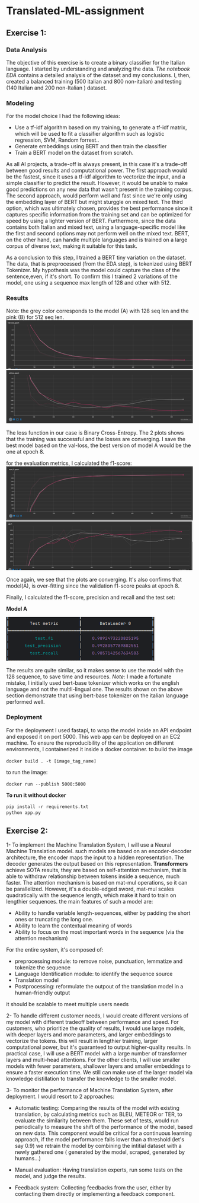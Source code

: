 # Translated-ML-assignment

## Exercise 1:

### Data Analysis
The objective of this exercise is to create a binary classifier for the Italian language. I started by understanding and analyzing the data. *The notebook EDA* contains a detailed analysis of the dataset and my conclusions.
I, then, created a balanced training (500 italian and 800 non-italian) and testing (140 Italian and 200 non-Italian ) dataset. 


### Modeling
For the model choice I had the following ideas:

- Use a tf-idf algorithm based on my training, to generate a tf-idf matrix, which will be used to fit a classifier algorithm such as logistic regression, SVM, Random forrest..
- Generate embeddings using BERT and then train the classifier
- Train a BERT model on the dataset from scratch.


As all AI projects, a trade-off is always present, in this case it's a trade-off between good results and computational power. The first approach would be the fastest, since it uses a tf-idf algorithm to vectorize the input, and a simple classifier to predict the result. However, it would be unable to make good predictions on any new data that wasn't present in the training corpus.
The second approach, would perform well and fast since we're only using the embedding layer of BERT but might sturggle on mixed text. The third option, which was ultimately chosen, provides the best performance since it captures specific information from the training set and can be optimized for speed by using a lighter version of BERT. Furthermore, since the data contains both Italian and mixed text, using a language-specific model like the first and second options may not perform well on the mixed text. 
BERT, on the other hand, can handle multiple languages and is trained on a large corpus of diverse text, making it suitable for this task. 

As a conclusion to this step, I trained a BERT tiny variation on the dataset. The data, that is preprocessed (from the EDA step),
is tokenized using BERT Tokenizer. My hypothesis was the model could capture the class of the sentence,even, if it's short. To confirm this I trained 2 variations of the model, one using a sequence max length of 128 and other with 512.

### Results

Note: the grey color corresponds to the model (A) with 128 seq len and the pink (B) for 512 seq len.
![Alt text](imgs/train_loss.png "Training loss")
![Alt text](imgs/val_loss.png "Val loss")

The loss function in our case is Binary Cross-Entropy. The 2 plots shows that the training was successful and the losses are converging. I save the best model based on the val-loss, the best version of model A would be the one at epoch 8.

for the evaluation metrics, I calculated the f1-score:
![Alt text](imgs/train_f1.png "Training f1")
![Alt text](imgs/val-f1.png "Val f1")

Once again, we see that the plots are converging. It's also confirms that model(A), is over-fitting since the validation f1-score peaks at epoch 8.

Finally, I calculated the f1-score, precision and recall and the test set:

**Model A**

![Alt text](imgs/128.png "128")



The results are quite similar, so it makes sense to use the model with the 128 sequence, to save time and resources.
*Note:* I made a fortunate mistake, I initially used  bert-base tokenizer which works on the english language and not the multli-lingual one. The results shown on the above section demonstrate that using bert-base tokenizer on the italian language performed well.

### Deployment

For the deployment I used fastapi, to wrap the model inside an API endpoint and exposed it on port 5000. This web app can be deployed on an EC2 machine. To ensure the reproducibility of the application on different environments, I containerized it inside a docker container.
to build the image

```docker build . -t [image_tag_name]```

to run the image:

```docker run --publish 5000:5000 ```


**To run it without docker**
````commandline
pip install -r requirements.txt
python app.py
````


## Exercise 2:

1- To implement the Machine Translation System, I will use a Neural Machine Translation model. such models are based on 
an encoder-decoder architecture, the encoder maps the input to a hidden representation. The decoder generates the output
based on this representation. **Transformers** achieve SOTA results, they are based on self-attention mechanism, 
that is able to withdraw relationship between tokens inside a sequence, much faster. The attention mechanism is based on
mat-mul operations, so it can be parallelized. However, it's a double-edged sword, mat-mul scales quadratically with the
sequence length, which make it hard to train on lengthier sequences. the main features of such a model are:

- Ability to handle variable length-sequences, either by padding the short ones or truncating the long one.
- Ability to learn the contextual meaning of words
- Ability to focus on the most important words in the sequence (via the attention mechanism)

For the entire system, it's composed of:
- preprocessing module: to remove noise, punctuation, lemmatize and tokenize the sequence
- Language Identification module: to identify the sequence source
- Translation model
- Postprocessing: reformulate the outpout of the translation model in a human-friendly output

it should be scalable to meet multiple users needs

2- To handle different customer needs, I would create different versions of my model with different tradeoff between 
performance and speed. For customers, who prioritize the quality of results, I would use large models, with deeper layers
and more parameters, and larger embeddings to vectorize the tokens. this will result in lengthier training, larger 
computational power, but it's guaranteed to output higher-quality results. In practical case, I will use a BERT model 
with a large number of transformer layers and multi-head attentions. For the other clients, I will use smaller models with
fewer parameters, shallower layers and smaller embeddings to ensure a faster execution time. We still can make use of 
the larger model via knowledge distillation to transfer the knowledge to the smaller model.

3- To monitor the performance of Machine Translation System, after deployment. I would resort to 2 approaches:

- Automatic testing: Comparing the results of the model with existing translation, by calculating metrics such as BLEU,
METEOR or TER, to evaluate the similarity between them. These set of tests, would run periodically to measure the shift 
of the performance of the model, based on new data. This component would be critical for a continuous learning approach,
if the model performance falls lower than a threshold (let's say 0.9) we retrain the model by combining the intitial dataset 
with a newly gathered one ( generated by the model, scraped, generated by humans...)

- Manual evaluation: Having translation experts, run some tests on the model, and judge the results.
- Feedback system: Collecting feedbacks from the user, either by contacting them directly or implementing a feedback component.

